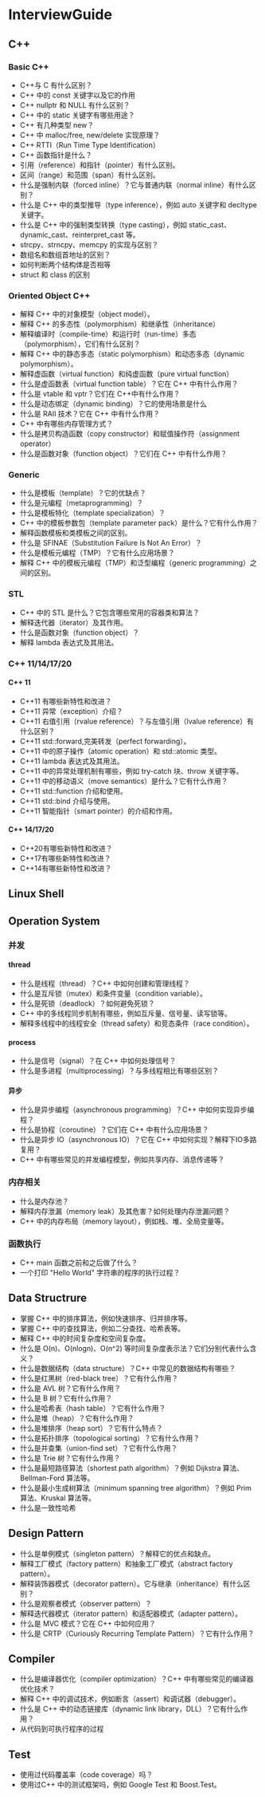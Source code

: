 # InterviewGuide

## C++

### Basic C++
+ C++与 C 有什么区别？
+ C++ 中的 const 关键字以及它的作用
+ C++ nullptr 和 NULL 有什么区别？
+ C++ 中的 static 关键字有哪些用途？
+ C++ 有几种类型 new？
+ C++ 中 malloc/free, new/delete 实现原理？
+ C++ RTTI（Run Time Type Identification）
+ C++ 函数指针是什么？
+ 引用（reference）和指针（pointer）有什么区别。
+ 区间（range）和范围（span）有什么区别。
+ 什么是强制内联（forced inline）？它与普通内联（normal inline）有什么区别？
+ 什么是 C++ 中的类型推导（type inference），例如 auto 关键字和 decltype 关键字。
+ 什么是 C++ 中的强制类型转换（type casting），例如 static_cast、dynamic_cast、reinterpret_cast 等。
+ strcpy、strncpy、memcpy 的实现与区别？
+ 数组名和数组首地址的区别？
+ 如何判断两个结构体是否相等
+ struct 和 class 的区别

### Oriented Object C++
+ 解释 C++ 中的对象模型（object model）。
+ 解释 C++ 的多态性（polymorphism）和继承性（inheritance）
+ 解释编译时（compile-time）和运行时（run-time）多态（polymorphism），它们有什么区别？
+ 解释 C++ 中的静态多态（static polymorphism）和动态多态（dynamic polymorphism）。
+ 解释虚函数（virtual function）和纯虚函数（pure virtual function）
+ 什么是虚函数表（virtual function table）？它在 C++ 中有什么作用？
+ 什么是 vtable 和 vptr？它们在 C++中有什么作用？
+ 什么是动态绑定（dynamic binding）？它的使用场景是什么
+ 什么是 RAII 技术？它在 C++ 中有什么作用？
+ C++ 中有哪些内存管理方式？
+ 什么是拷贝构造函数（copy constructor）和赋值操作符（assignment operator）
+ 什么是函数对象（function object）？它们在 C++ 中有什么作用？

### Generic
+ 什么是模板（template）？它的优缺点？
+ 什么是元编程（metaprogramming）？
+ 什么是模板特化（template specialization）？
+ C++ 中的模板参数包（template parameter pack）是什么？它有什么作用？
+ 解释函数模板和类模板之间的区别。
+ 什么是 SFINAE（Substitution Failure Is Not An Error）？
+ 什么是模板元编程（TMP）？它有什么应用场景？
+ 解释 C++ 中的模板元编程（TMP）和泛型编程（generic programming）之间的区别。

### STL
+ C++ 中的 STL 是什么？它包含哪些常用的容器类和算法？
+ 解释迭代器（iterator）及其作用。
+ 什么是函数对象（function object）？
+ 解释 lambda 表达式及其用法。

### C++ 11/14/17/20
#### C++ 11
+ C++11 有哪些新特性和改进？
+ C++11 异常（exception）介绍？
+ C++11 右值引用（rvalue reference）？与左值引用（lvalue reference）有什么区别？
+ C++11 std::forward,完美转发（perfect forwarding）。
+ C++11 中的原子操作（atomic operation）和 std::atomic 类型。
+ C++11 lambda 表达式及其用法。
+ C++11 中的异常处理机制有哪些，例如 try-catch 块、throw 关键字等。
+ C++11 中的移动语义（move semantics）是什么？它有什么作用？
+ C++11 std::function 介绍和使用。
+ C++11 std::bind 介绍与使用。
+ C++11 智能指针（smart pointer）的介绍和作用。

#### C++ 14/17/20
+ C++20有哪些新特性和改进？
+ C++17有哪些新特性和改进？
+ C++14有哪些新特性和改进？


## Linux Shell

## Operation System
### 并发

#### thread
+ 什么是线程（thread）？C++ 中如何创建和管理线程？
+ 什么是互斥锁（mutex）和条件变量（condition variable）。
+ 什么是死锁（deadlock）？如何避免死锁？
+ C++ 中的多线程同步机制有哪些，例如互斥量、信号量、读写锁等。
+ 解释多线程中的线程安全（thread safety）和竞态条件（race condition）。

#### process
+ 什么是信号（signal）？在 C++ 中如何处理信号？
+ 什么是多进程（multiprocessing）？与多线程相比有哪些区别？

#### 异步
+ 什么是异步编程（asynchronous programming）？C++ 中如何实现异步编程？
+ 什么是协程（coroutine）？它们在 C++ 中有什么应用场景？
+ 什么是异步 IO（asynchronous IO）？它在 C++ 中如何实现？解释下IO多路复用？
+ C++ 中有哪些常见的并发编程模型，例如共享内存、消息传递等？

### 内存相关
+ 什么是内存池？
+ 解释内存泄漏（memory leak）及其危害？如何处理内存泄漏问题？
+ C++ 中的内存布局（memory layout），例如栈、堆、全局变量等。

### 函数执行
+ C++ main 函数之前和之后做了什么？
+ 一个打印 "Hello World" 字符串的程序的执行过程？


## Data Structrure
+ 掌握 C++ 中的排序算法，例如快速排序、归并排序等。
+ 掌握 C++ 中的查找算法，例如二分查找、哈希表等。
+ 解释 C++ 中的时间复杂度和空间复杂度。
+ 什么是 O(n)、O(nlogn)、O(n^2) 等时间复杂度表示法？它们分别代表什么含义？
+ 什么是数据结构（data structure）？C++ 中常见的数据结构有哪些？
+ 什么是红黑树（red-black tree）？它有什么作用？
+ 什么是 AVL 树？它有什么作用？
+ 什么是 B 树？它有什么作用？
+ 什么是哈希表（hash table）？它有什么作用？
+ 什么是堆（heap）？它有什么作用？
+ 什么是堆排序（heap sort）？它有什么特点？
+ 什么是拓扑排序（topological sorting）？它有什么作用？
+ 什么是并查集（union-find set）？它有什么作用？
+ 什么是 Trie 树？它有什么作用？
+ 什么是最短路径算法（shortest path algorithm）？例如 Dijkstra 算法、Bellman-Ford 算法等。
+ 什么是最小生成树算法（minimum spanning tree algorithm）？例如 Prim 算法、Kruskal 算法等。
+ 什么是一致性哈希

## Design Pattern
+ 什么是单例模式（singleton pattern）？解释它的优点和缺点。
+ 解释工厂模式（factory pattern）和抽象工厂模式（abstract factory pattern）。
+ 解释装饰器模式（decorator pattern）。它与继承（inheritance）有什么区别？
+ 什么是观察者模式（observer pattern）？
+ 解释迭代器模式（iterator pattern）和适配器模式（adapter pattern）。
+ 什么是 MVC 模式？它在 C++ 中如何应用？
+ 什么是 CRTP（Curiously Recurring Template Pattern）？它有什么作用？

## Compiler
+ 什么是编译器优化（compiler optimization）？C++ 中有哪些常见的编译器优化技术？
+ 解释 C++ 中的调试技术，例如断言（assert）和调试器（debugger）。
+ 什么是 C++ 中的动态链接库（dynamic link library，DLL）？它有什么作用？
+ 从代码到可执行程序的过程

## Test
+ 使用过代码覆盖率（code coverage）吗？
+ 使用过C++ 中的测试框架吗，例如 Google Test 和 Boost.Test。